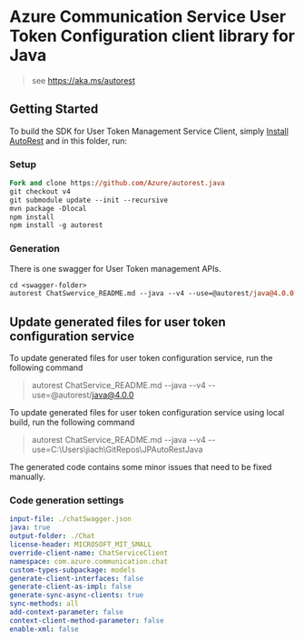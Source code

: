 # Azure Communication Service User Token Configuration client library for Java

> see https://aka.ms/autorest

## Getting Started

To build the SDK for User Token Management Service Client, simply [Install AutoRest](https://aka.ms/autorest/install) and in this folder, run:

### Setup
```ps
Fork and clone https://github.com/Azure/autorest.java
git checkout v4
git submodule update --init --recursive
mvn package -Dlocal
npm install
npm install -g autorest
```

### Generation

There is one swagger for User Token management APIs.

```ps
cd <swagger-folder>
autorest ChatSwervice_README.md --java --v4 --use=@autorest/java@4.0.0
```

## Update generated files for user token configuration service
To update generated files for user token configuration service, run the following command

> autorest ChatService_README.md --java --v4 --use=@autorest/java@4.0.0

To update generated files for user token configuration service using local build, run the following command

> autorest ChatService_README.md --java --v4 --use=C:\Users\jiach\GitRepos\JPAutoRestJava

The generated code contains some minor issues that need to be fixed manually.

### Code generation settings
``` yaml
input-file: ./chatSwagger.json
java: true
output-folder: ./Chat
license-header: MICROSOFT_MIT_SMALL
override-client-name: ChatServiceClient
namespace: com.azure.communication.chat
custom-types-subpackage: models
generate-client-interfaces: false
generate-client-as-impl: false
generate-sync-async-clients: true
sync-methods: all
add-context-parameter: false
context-client-method-parameter: false
enable-xml: false
```
